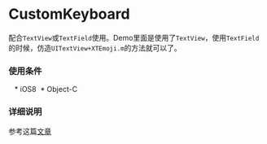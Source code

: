# CustomKeyboard

配合`TextView`或`TextField`使用。Demo里面是使用了`TextView`，使用`TextField`的时候，仿造`UITextView+XTEmoji.m`的方法就可以了。

### 使用条件
  
  * iOS8
  * Object-C

### 详细说明

参考这篇[文章](https://blog.csdn.net/xuantong520/article/details/80131942)
